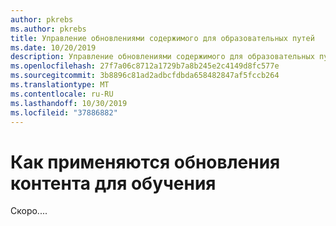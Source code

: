 ```yaml
---
author: pkrebs
ms.author: pkrebs
title: Управление обновлениями содержимого для образовательных путей
ms.date: 10/20/2019
description: Управление обновлениями содержимого для образовательных путей
ms.openlocfilehash: 27f7a06c8712a1729b7a8b245e2c4149d8fc577e
ms.sourcegitcommit: 3b8896c81ad2adbcfdbda658482847af5fccb264
ms.translationtype: MT
ms.contentlocale: ru-RU
ms.lasthandoff: 10/30/2019
ms.locfileid: "37886882"
---
```

# <a name="how-learning-content-updates-are-applied"></a>Как применяются обновления контента для обучения
Скоро....